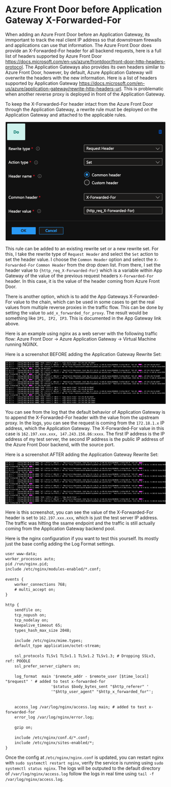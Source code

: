 # Azure Front Door before Application Gateway X-Forwarded-For

When adding an Azure Front Door before an Application Gateway, its immportant to track the real client IP address so that downstream firewalls and applications can use that information. The Azure Front Door does provide an X-Forwarded-For header for all backend requests, here is a full list of headers supported by Azure Front Door <https://docs.microsoft.com/en-us/azure/frontdoor/front-door-http-headers-protocol>. The Application Gateways also provides its own headers similar to Azure Front Door, however, by default, Azure Application Gateway will overwrite the headers with the new information. Here is a list of headers supported by Application Gateway <https://docs.microsoft.com/en-us/azure/application-gateway/rewrite-http-headers-url>. This is problematic when another reverse proxy is deployed in front of the Application Gateway.

To keep the X-Forwarded-For header intact from the Azure Front Door through the Application Gateway, a rewrite rule must be deployed on the Application Gateway and attached to the applicable rules. 

![AppGatewayRule](appgw-rewrite-rule.png)

This rule can be added to an existing rewrite set or a new rewrite set. For this, I take the rewrite type of `Request Header` and select the `Set` action to set the header value. I choose the `Common Header` option and select the `X-Forwarded-For` `Common Header` from the drop down list. From there, I set the header value to `{http_req_X-Forwarded-For}` which is a variable within App Gateway of the value of the previous request headers `X-Forwarded-For` header. In this case, it is the value of the header coming from Azure Front Door. 

There is another option, which is to add the App Gateways X-Forwarded-For value to the chain, which can be used in some cases to get the real values from multiple reverse proxies in the traffic flow. This can be done by setting the value to `add_x_forwarded_for_proxy`. The result would be something like `IP1, IP2, IP3`. This is documented in the App Gateway link above.

Here is an example using nginx as a web server with the following traffic flow: Azure Front Door -> Azure Application Gateway -> Virtual Machine running NGINX.

Here is a screenshot BEFORE adding the Application Gateway Rewrite Set:

![AppGatewayRule1](appgw-rewrite-rule1.png)

You can see from the log that the default behavior of Application Gateway is to append the X-Forwarded-For header with the value from the upstream proxy. In the logs, you can see the request is coming from the `172.18.1.x` IP address, which the Application Gateway. The X-Forwarded-For value in this case is `162.197.xxx.xxx, 147.243.156.86:xxxx`. The first IP address is the IP address of my test server, the second IP address is the public IP address of the Azure Front Door backend, with the source port.

Here is a screenshot AFTER adding the Application Gateway Rewrite Set:

![AppGatewayRule2](appgw-rewrite-rule2.png)

Here is this screenshot, you can see the value of the X-Forwarded-For header is set to `162.197.xxx.xxx`, which is just the test server IP address. The traffic was hitting the ssame endpoint and the traffic is still actually coming from the Application Gateway backend pool.

Here is the nginx configuration if you want to test this yourself. Its mostly just the base config adding the Log Format settings.

```config
user www-data;
worker_processes auto;
pid /run/nginx.pid;
include /etc/nginx/modules-enabled/*.conf;

events {
	worker_connections 768;
	# multi_accept on;
}

http {
	sendfile on;
	tcp_nopush on;
	tcp_nodelay on;
	keepalive_timeout 65;
	types_hash_max_size 2048;

	include /etc/nginx/mime.types;
	default_type application/octet-stream;

	ssl_protocols TLSv1 TLSv1.1 TLSv1.2 TLSv1.3; # Dropping SSLv3, ref: POODLE
	ssl_prefer_server_ciphers on;

    log_format  main '$remote_addr - $remote_user [$time_local] "$request" ' # added to test x-forwarded-for
                    '$status $body_bytes_sent "$http_referer" '
                    '"$http_user_agent" "$http_x_forwarded_for"';


	access_log /var/log/nginx/access.log main; # added to test x-forwarded-for
	error_log /var/log/nginx/error.log;

	gzip on;

	include /etc/nginx/conf.d/*.conf;
	include /etc/nginx/sites-enabled/*;
}

```

Once the config at `/etc/nginx/nginx.conf` is updated, you can restart nginx with `sudo systemctl restart nginx`, verify the service is running using `sudo systemctl status nginx`. The logs will be outputed to the default directory of `/var/log/nginx/access.log` follow the logs in real time using `tail -f /var/log/nginx/access.log`.
